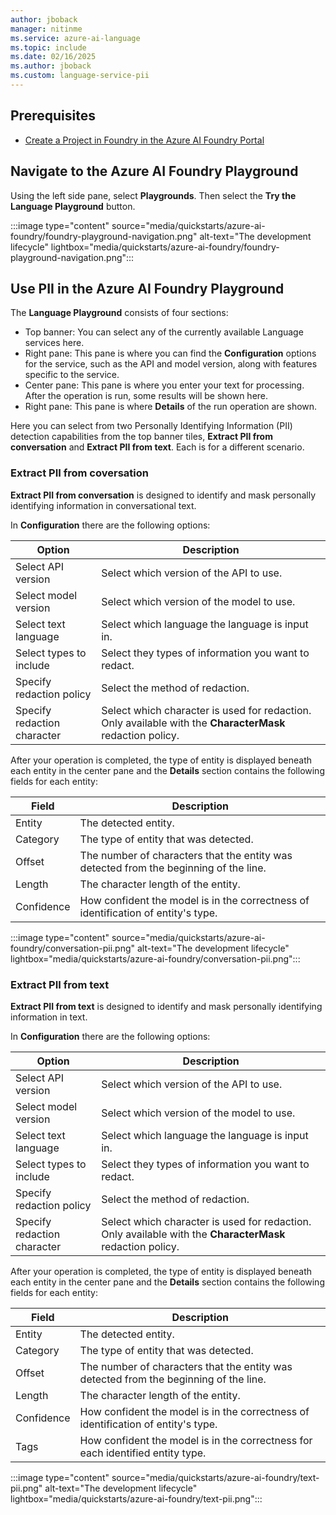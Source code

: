 ```yaml
---
author: jboback
manager: nitinme
ms.service: azure-ai-language
ms.topic: include
ms.date: 02/16/2025
ms.author: jboback
ms.custom: language-service-pii
---
```


## Prerequisites

* [Create a Project in Foundry in the Azure AI Foundry Portal](../../../../../ai-studio/how-to/create-projects?tabs=ai-studio.md)

## Navigate to the Azure AI Foundry Playground

Using the left side pane, select **Playgrounds**. Then select the **Try the Language Playground** button.

:::image type="content" source="media/quickstarts/azure-ai-foundry/foundry-playground-navigation.png" alt-text="The development lifecycle" lightbox="media/quickstarts/azure-ai-foundry/foundry-playground-navigation.png":::

## Use PII in the Azure AI Foundry Playground

The **Language Playground** consists of four sections:

* Top banner: You can select any of the currently available Language services here.
* Right pane: This pane is where you can find the **Configuration** options for the service, such as the API and model version, along with features specific to the service.
* Center pane: This pane is where you enter your text for processing. After the operation is run, some results will be shown here.
* Right pane: This pane is where **Details** of the run operation are shown.

Here you can select from two Personally Identifying Information (PII) detection capabilities from the top banner tiles, **Extract PII from conversation** and **Extract PII from text**. Each is for a different scenario.

### Extract PII from coversation

**Extract PII from conversation** is designed to identify and mask personally identifying information in conversational text.

In **Configuration** there are the following options:

|Option              |Description                              |
|--------------------|-----------------------------------------|
|Select API version  | Select which version of the API to use.    |
|Select model version| Select which version of the model to use.|
|Select text language| Select which language the language is input in.|
|Select types to include| Select they types of information you want to redact.|
|Specify redaction policy| Select the method of redaction.|
|Specify redaction character| Select which character is used for redaction. Only available with the **CharacterMask** redaction policy.|

After your operation is completed, the type of entity is displayed beneath each entity in the center pane and the **Details** section contains the following fields for each entity:

|Field | Description                |
|------|----------------------------|
|Entity|The detected entity.|
|Category| The type of entity that was detected.|
|Offset| The number of characters that the entity was detected from the beginning of the line.|
|Length| The character length of the entity.|
|Confidence| How confident the model is in the correctness of identification of entity's type.|

:::image type="content" source="media/quickstarts/azure-ai-foundry/conversation-pii.png" alt-text="The development lifecycle" lightbox="media/quickstarts/azure-ai-foundry/conversation-pii.png":::

### Extract PII from text

**Extract PII from text** is designed to identify and mask personally identifying information in text.

In **Configuration** there are the following options:

|Option              |Description                              |
|--------------------|-----------------------------------------|
|Select API version  | Select which version of the API to use.    |
|Select model version| Select which version of the model to use.|
|Select text language| Select which language the language is input in.|
|Select types to include| Select they types of information you want to redact.|
|Specify redaction policy| Select the method of redaction.|
|Specify redaction character| Select which character is used for redaction. Only available with the **CharacterMask** redaction policy.|

After your operation is completed, the type of entity is displayed beneath each entity in the center pane and the **Details** section contains the following fields for each entity:

|Field | Description                |
|------|----------------------------|
|Entity|The detected entity.|
|Category| The type of entity that was detected.|
|Offset| The number of characters that the entity was detected from the beginning of the line.|
|Length| The character length of the entity.|
|Confidence| How confident the model is in the correctness of identification of entity's type.|
|Tags| How confident the model is in the correctness for each identified entity type.|

:::image type="content" source="media/quickstarts/azure-ai-foundry/text-pii.png" alt-text="The development lifecycle" lightbox="media/quickstarts/azure-ai-foundry/text-pii.png":::

